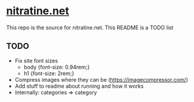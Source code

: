 # [nitratine.net](https://nitratine.net/)
This repo is the source for nitratine.net. This README is a TODO list

## TODO
 - Fix site font sizes 
    - body {font-size: 0.94rem;}
    - h1 {font-size: 2rem;}
 - Compress images where they can be (https://imagecompressor.com/)
 - Add stuff to readme about running and how it works
 - Internally: categories => category 
